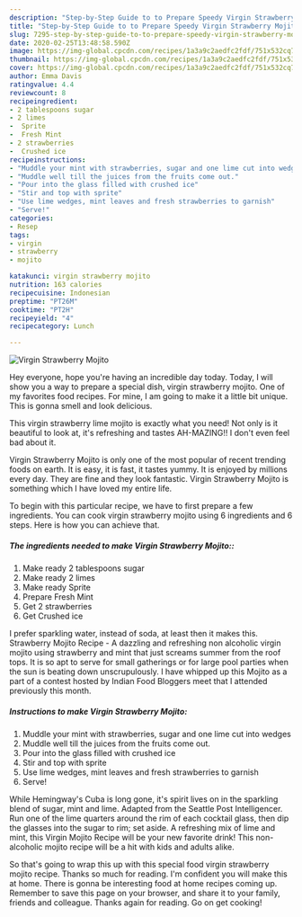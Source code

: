 ```yaml
---
description: "Step-by-Step Guide to to Prepare Speedy Virgin Strawberry Mojito"
title: "Step-by-Step Guide to to Prepare Speedy Virgin Strawberry Mojito"
slug: 7295-step-by-step-guide-to-to-prepare-speedy-virgin-strawberry-mojito
date: 2020-02-25T13:48:58.590Z
image: https://img-global.cpcdn.com/recipes/1a3a9c2aedfc2fdf/751x532cq70/virgin-strawberry-mojito-recipe-main-photo.jpg
thumbnail: https://img-global.cpcdn.com/recipes/1a3a9c2aedfc2fdf/751x532cq70/virgin-strawberry-mojito-recipe-main-photo.jpg
cover: https://img-global.cpcdn.com/recipes/1a3a9c2aedfc2fdf/751x532cq70/virgin-strawberry-mojito-recipe-main-photo.jpg
author: Emma Davis
ratingvalue: 4.4
reviewcount: 8
recipeingredient:
- 2 tablespoons sugar
- 2 limes
-  Sprite
-  Fresh Mint
- 2 strawberries
-  Crushed ice
recipeinstructions:
- "Muddle your mint with strawberries, sugar and one lime cut into wedges"
- "Muddle well till the juices from the fruits come out."
- "Pour into the glass filled with crushed ice"
- "Stir and top with sprite"
- "Use lime wedges, mint leaves and fresh strawberries to garnish"
- "Serve!"
categories:
- Resep
tags:
- virgin
- strawberry
- mojito

katakunci: virgin strawberry mojito
nutrition: 163 calories
recipecuisine: Indonesian
preptime: "PT26M"
cooktime: "PT2H"
recipeyield: "4"
recipecategory: Lunch

---
```



![Virgin Strawberry Mojito](https://img-global.cpcdn.com/recipes/1a3a9c2aedfc2fdf/751x532cq70/virgin-strawberry-mojito-recipe-main-photo.jpg)

Hey everyone, hope you're having an incredible day today. Today, I will show you a way to prepare a special dish, virgin strawberry mojito. One of my favorites food recipes. For mine, I am going to make it a little bit unique. This is gonna smell and look delicious.

This virgin strawberry lime mojito is exactly what you need! Not only is it beautiful to look at, it&#39;s refreshing and tastes AH-MAZING!! I don&#39;t even feel bad about it.

Virgin Strawberry Mojito is only one of the most popular of recent trending foods on earth. It is easy, it is fast, it tastes yummy. It is enjoyed by millions every day. They are fine and they look fantastic. Virgin Strawberry Mojito is something which I have loved my entire life.


To begin with this particular recipe, we have to first prepare a few ingredients. You can cook virgin strawberry mojito using 6 ingredients and 6 steps. Here is how you can achieve that.

##### The ingredients needed to make Virgin Strawberry Mojito::

1. Make ready 2 tablespoons sugar
1. Make ready 2 limes
1. Make ready  Sprite
1. Prepare  Fresh Mint
1. Get 2 strawberries
1. Get  Crushed ice


I prefer sparkling water, instead of soda, at least then it makes this. Strawberry Mojito Recipe - A dazzling and refreshing non alcoholic virgin mojito using strawberry and mint that just screams summer from the roof tops. It is so apt to serve for small gatherings or for large pool parties when the sun is beating down unscrupulously. I have whipped up this Mojito as a part of a contest hosted by Indian Food Bloggers meet that I attended previously this month. 

##### Instructions to make Virgin Strawberry Mojito:

1. Muddle your mint with strawberries, sugar and one lime cut into wedges
1. Muddle well till the juices from the fruits come out.
1. Pour into the glass filled with crushed ice
1. Stir and top with sprite
1. Use lime wedges, mint leaves and fresh strawberries to garnish
1. Serve!


While Hemingway&#39;s Cuba is long gone, it&#39;s spirit lives on in the sparkling blend of sugar, mint and lime. Adapted from the Seattle Post Intelligencer. Run one of the lime quarters around the rim of each cocktail glass, then dip the glasses into the sugar to rim; set aside. A refreshing mix of lime and mint, this Virgin Mojito Recipe will be your new favorite drink! This non-alcoholic mojito recipe will be a hit with kids and adults alike. 

So that's going to wrap this up with this special food virgin strawberry mojito recipe. Thanks so much for reading. I'm confident you will make this at home. There is gonna be interesting food at home recipes coming up. Remember to save this page on your browser, and share it to your family, friends and colleague. Thanks again for reading. Go on get cooking!
